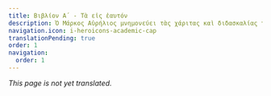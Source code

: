 ```yaml
---
title: Βιβλίον Α΄ - Τὰ εἰς ἑαυτόν
description: Ὁ Μάρκος Αὐρήλιος μνημονεύει τὰς χάριτας καὶ διδασκαλίας τῶν προγόνων καὶ διδασκάλων
navigation.icon: i-heroicons-academic-cap
translationPending: true
order: 1
navigation:
  order: 1
---
```

_This page is not yet translated._
